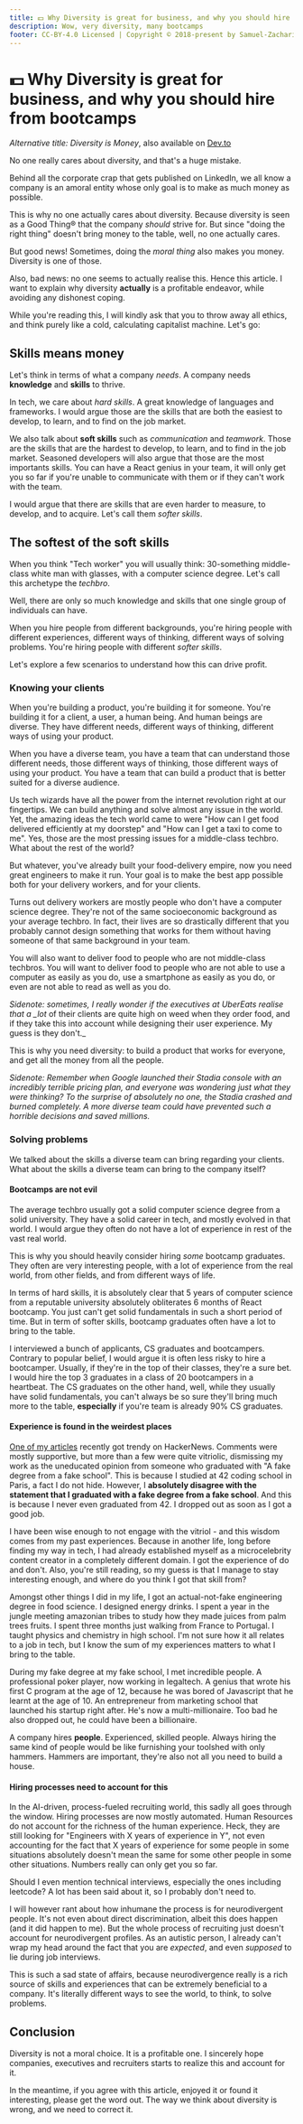```yaml
---
title: 💵 Why Diversity is great for business, and why you should hire from bootcamps
description: Wow, very diversity, many bootcamps
footer: CC-BY-4.0 Licensed | Copyright © 2018-present by Samuel-Zacharie Faure
---
```


# 💵 Why Diversity is great for business, and why you should hire from bootcamps

_Alternative title: Diversity is Money_, also available on [Dev.to](https://dev.to/samuelfaure/why-diversity-is-important-no-really-actually-for-real-1b7l)

No one really cares about diversity, and that's a huge mistake.

Behind all the corporate crap that gets published on LinkedIn, we all know a company is an amoral entity whose only goal is to make as much money as possible.

This is why no one actually cares about diversity. Because diversity is seen as a Good Thing® that the company _should_ strive for. But since "doing the right thing" doesn't bring money to the table, well, no one actually cares.

But good news! Sometimes, doing the _moral thing_ also makes you money. Diversity is one of those.

Also, bad news: no one seems to actually realise this. Hence this article. I want to explain why diversity **actually** is a profitable endeavor, while avoiding any dishonest coping.

While you're reading this, I will kindly ask that you to throw away all ethics, and think purely like a cold, calculating capitalist machine. Let's go:

## Skills means money

Let's think in terms of what a company _needs_. A company needs **knowledge** and **skills** to thrive.

In tech, we care about _hard skills_. A great knowledge of languages and frameworks. I would argue those are the skills that are both the easiest to develop, to learn, and to find on the job market.

We also talk about **soft skills** such as _communication_ and _teamwork_. Those are the skills that are the hardest to develop, to learn, and to find in the job market. Seasoned developers will also argue that those are the most importants skills. You can have a React genius in your team, it will only get you so far if you're unable to communicate with them or if they can't work with the team.

I would argue that there are skills that are even harder to measure, to develop, and to acquire. Let's call them _softer skills_.

## The softest of the soft skills

When you think "Tech worker" you will usually think: 30-something middle-class white man with glasses, with a computer science degree. Let's call this archetype the _techbro_.

Well, there are only so much knowledge and skills that one single group of individuals can have.

When you hire people from different backgrounds, you're hiring people with different experiences, different ways of thinking, different ways of solving problems. You're hiring people with different _softer skills_.

Let's explore a few scenarios to understand how this can drive profit.

### Knowing your clients

When you're building a product, you're building it for someone. You're building it for a client, a user, a human being. And human beings are diverse. They have different needs, different ways of thinking, different ways of using your product.

When you have a diverse team, you have a team that can understand those different needs, those different ways of thinking, those different ways of using your product. You have a team that can build a product that is better suited for a diverse audience.

Us tech wizards have all the power from the internet revolution right at our fingertips. We can build anything and solve almost any issue in the world. Yet, the amazing ideas the tech world came to were "How can I get food delivered efficiently at my doorstep" and "How can I get a taxi to come to me". Yes, those are the most pressing issues for a middle-class techbro. What about the rest of the world?

But whatever, you've already built your food-delivery empire, now you need great engineers to make it run. Your goal is to make the best app possible both for your delivery workers, and for your clients.

Turns out delivery workers are mostly people who don't have a computer science degree. They're not of the same socioeconomic background as your average techbro. In fact, their lives are so drastically different that you probably cannot design something that works for them without having someone of that same background in your team.

You will also want to deliver food to people who are not middle-class techbros. You will want to deliver food to people who are not able to use a computer as easily as you do, use a smartphone as easily as you do, or even are not able to read as well as you do.

_Sidenote: sometimes, I really wonder if the executives at UberEats realise that a \_lot_ of their clients are quite high on weed when they order food, and if they take this into account while designing their user experience. My guess is they don't.\_

This is why you need diversity: to build a product that works for everyone, and get all the money from all the people.

_Sidenote: Remember when Google launched their Stadia console with an incredibly terrible pricing plan, and everyone was wondering just what they were thinking? To the surprise of absolutely no one, the Stadia crashed and burned completely. A more diverse team could have prevented such a horrible decisions and saved millions._

### Solving problems

We talked about the skills a diverse team can bring regarding your clients. What about the skills a diverse team can bring to the company itself?

#### Bootcamps are not evil

The average techbro usually got a solid computer science degree from a solid university. They have a solid career in tech, and mostly evolved in that world. I would argue they often do not have a lot of experience in rest of the vast real world.

This is why you should heavily consider hiring _some_ bootcamp graduates. They often are very interesting people, with a lot of experience from the real world, from other fields, and from different ways of life.

In terms of hard skills, it is absolutely clear that 5 years of computer science from a reputable university absolutely obliterates 6 months of React bootcamp. You just can't get solid fundamentals in such a short period of time. But in term of softer skills, bootcamp graduates often have a lot to bring to the table.

I interviewed a bunch of applicants, CS graduates and bootcampers. Contrary to popular belief, I would argue it is often less risky to hire a bootcamper. Usually, if they're in the top of their classes, they're a sure bet. I would hire the top 3 graduates in a class of 20 bootcampers in a heartbeat. The CS graduates on the other hand, well, while they usually have solid fundamentals, you can't always be so sure they'll bring much more to the table, **especially** if you're team is already 90% CS graduates.

#### Experience is found in the weirdest places

[One of my articles](/opinions/WhatOpenSourceIs.md) recently got trendy on HackerNews. Comments were mostly supportive, but more than a few were quite vitriolic, dismissing my work as the uneducated opinion from someone who graduated with "A fake degree from a fake school".
This is because I studied at 42 coding school in Paris, a fact I do not hide. However, I **absolutely disagree with the statement that I graduated with a fake degree from a fake school**. And this is because I never even graduated from 42. I dropped out as soon as I got a good job.

I have been wise enough to not engage with the vitriol - and this wisdom comes from my past experiences. Because in another life, long before finding my way in tech, I had already established myself as a microcelebrity content creator in a completely different domain. I got the experience of do and don't. Also, you're still reading, so my guess is that I manage to stay interesting enough, and where do you think I got that skill from?

Amongst other things I did in my life, I got an actual-not-fake engineering degree in food science. I designed energy drinks. I spent a year in the jungle meeting amazonian tribes to study how they made juices from palm trees fruits. I spent three months just walking from France to Portugal. I taught physics and chemistry in high school. I'm not sure how it all relates to a job in tech, but I know the sum of my experiences matters to what I bring to the table.

During my fake degree at my fake school, I met incredible people. A professional poker player, now working in legaltech. A genius that wrote his first C program at the age of 12, because he was bored of Javascript that he learnt at the age of 10. An entrepreneur from marketing school that launched his startup right after. He's now a multi-millionaire. Too bad he also dropped out, he could have been a billionaire.

A company hires **people**. Experienced, skilled people. Always hiring the same kind of people would be like furnishing your toolshed with only hammers. Hammers are important, they're also not all you need to build a house.

#### Hiring processes need to account for this

In the AI-driven, process-fueled recruiting world, this sadly all goes through the window. Hiring processes are now mostly automated. Human Resources do not account for the richness of the human experience. Heck, they are still looking for "Engineers with X years of experience in Y", not even accounting for the fact that X years of experience for some people in some situations absolutely doesn't mean the same for some other people in some other situations. Numbers really can only get you so far.

Should I even mention technical interviews, especially the ones including leetcode? A lot has been said about it, so I probably don't need to.

I will however rant about how inhumane the process is for neurodivergent people. It's not even about direct discrimination, albeit this does happen (and it did happen to me). But the whole process of recruiting just doesn't account for neurodivergent profiles. As an autistic person, I already can't wrap my head around the fact that you are _expected_, and even _supposed_ to lie during job interviews.

This is such a sad state of affairs, because neurodivergence really is a rich source of skills and experiences that can be extremely beneficial to a company. It's literally different ways to see the world, to think, to solve problems.

## Conclusion

Diversity is not a moral choice. It is a profitable one. I sincerely hope companies, executives and recruiters starts to realize this and account for it.

In the meantime, if you agree with this article, enjoyed it or found it interesting, please get the word out. The way we think about diversity is wrong, and we need to correct it.
